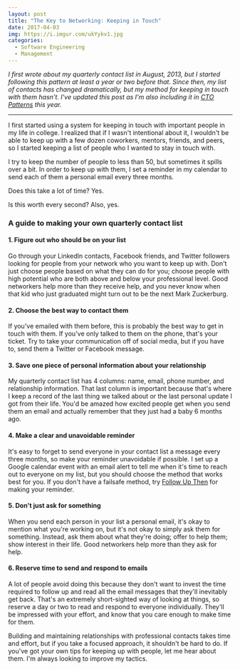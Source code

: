 ```yaml
---
layout: post
title: "The Key to Networking: Keeping in Touch"
date: 2017-04-03
img: https://i.imgur.com/ukYykv1.jpg
categories:
  - Software Engineering
  - Management
---
```

*I first wrote about my quarterly contact list in August, 2013, but I started following this pattern at least a year or two before that. Since then, my list of contacts has changed dramatically, but my method for keeping in touch with them hasn't. I've updated this post as I'm also including it in [CTO Patterns](https://github.com/karllhughes/cto-patterns) this year.*

-----

I first started using a system for keeping in touch with important people in my life in college. I realized that if I wasn't intentional about it, I wouldn't be able to keep up with a few dozen coworkers, mentors, friends, and peers, so I started keeping a list of people who I wanted to stay in touch with.

I try to keep the number of people to less than 50, but sometimes it spills over a bit. In order to keep up with them, I set a reminder in my calendar to send each of them a personal email every three months. 

Does this take a lot of time? Yes. 

Is this worth every second? Also, yes. 

### A guide to making your own quarterly contact list

#### 1. Figure out who should be on your list

Go through your LinkedIn contacts, Facebook friends, and Twitter followers looking for people from your network who you want to keep up with. Don't just choose people based on what they can do for you; choose people with high potential who are both above and below your professional level. Good networkers help more than they receive help, and you never know when that kid who just graduated might turn out to be the next Mark Zuckerburg.

#### 2. Choose the best way to contact them

If you've emailed with them before, this is probably the best way to get in touch with them. If you've only talked to them on the phone, that's your ticket. Try to take your communication off of social media, but if you have to, send them a Twitter or Facebook message.

#### 3. Save one piece of personal information about your relationship

My quarterly contact list has 4 columns: name, email, phone number, and relationship information. That last column is important because that's where I keep a record of the last thing we talked about or the last personal update I got from their life. You'd be amazed how excited people get when you send them an email and actually remember that they just had a baby 6 months ago.

#### 4. Make a clear and unavoidable reminder

It's easy to forget to send everyone in your contact list a message every three months, so make your reminder unavoidable if possible. I set up a Google calendar event with an email alert to tell me when it's time to reach out to everyone on my list, but you should choose the method that works best for you. If you don't have a failsafe method, try [Follow Up Then](http://www.followupthen.com/) for making your reminder.

#### 5. Don't just ask for something

When you send each person in your list a personal email, it's okay to mention what you're working on, but it's not okay to simply ask them for something. Instead, ask them about what they're doing; offer to help them; show interest in their life. Good networkers help more than they ask for help.

#### 6. Reserve time to send and respond to emails

A lot of people avoid doing this because they don't want to invest the time required to follow up and read all the email messages that they'll inevitably get back. That's an extremely short-sighted way of looking at things, so reserve a day or two to read and respond to everyone individually. They'll be impressed with your effort, and know that you care enough to make time for them.

Building and maintaining relationships with professional contacts takes time and effort, but if you take a focused approach, it shouldn't be hard to do. If you've got your own tips for keeping up with people, let me hear about them. I'm always looking to improve my tactics.
